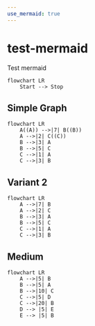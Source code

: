 ```yaml
---
use_mermaid: true
---
```


# test-mermaid
Test mermaid

```mermaid
flowchart LR
    Start --> Stop
```

## Simple Graph

```mermaid
flowchart LR
    A((A)) -->|7| B((B))
    A -->|2| C((C))
    B -->|3| A
    B -->|5| C
    C -->|1| A
    C -->|3| B
```

## Variant 2

```mermaid
flowchart LR
    A -->|7| B
    A -->|2| C
    B -->|3| A
    B -->|5| C
    C -->|1| A
    C -->|3| B
```

## Medium
        
```mermaid
flowchart LR
    A -->|5| B
    B -->|5| A
    B -->|10| C
    C -->|5| D
    C -->|20| B
    D --> |5| E
    E --> |5| B
```
